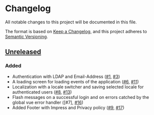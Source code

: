 # Changelog
All notable changes to this project will be documented in this file.

The format is based on [Keep a Changelog](https://keepachangelog.com/en/1.0.0/),
and this project adheres to [Semantic Versioning](https://semver.org/spec/v2.0.0.html).

## [Unreleased]
### Added
- Authentication with LDAP and Email-Address ([#1], [#3])
- A loading screen for loading events of the application ([#6], [#11])
- Localization with a locale switcher and saving selected locale for authenticated users ([#8], [#13])
- Flash messages on a successful login and on errors catched by the global vue error handler ([#7], [#16])
- Added Footer with Impress and Privacy policy ([#9], [#17])

[#1]: https://github.com/THM-Health/PILOS/issues/1
[#3]: https://github.com/THM-Health/PILOS/issues/3
[#6]: https://github.com/THM-Health/PILOS/issues/6
[#6]: https://github.com/THM-Health/PILOS/issues/7
[#8]: https://github.com/THM-Health/PILOS/issues/8
[#9]: https://github.com/THM-Health/PILOS/issues/9
[#11]: https://github.com/THM-Health/PILOS/issues/11
[#13]: https://github.com/THM-Health/PILOS/issues/13
[#16]: https://github.com/THM-Health/PILOS/issues/16
[#17]: https://github.com/THM-Health/PILOS/issues/17
[unreleased]: https://github.com/THM-Health/PILOS/compare/3c8359cdb0395546fe97aeabf1a40f93002b182c...HEAD
